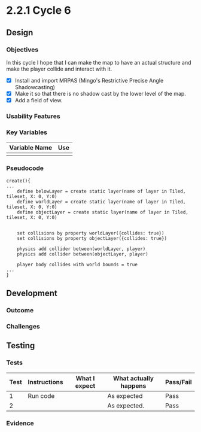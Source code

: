 # 2.2.1 Cycle 6

## Design

### Objectives

In this cycle I hope that I can make the map to have an actual structure and make the player collide and interact with it.

* [x] Install and import MRPAS (Mingo's Restrictive Precise Angle Shadowcasting)
* [x] Make it so that there is no shadow cast by the lower level of the map.
* [x] Add a field of view.

### Usability Features

### Key Variables

| Variable Name | Use |
| ------------- | --- |
|               |     |

### Pseudocode

```
create(){
...
    define belowLayer = create static layer(name of layer in Tiled, tileset, X: 0, Y:0)
    define worldLayer = create static layer(name of layer in Tiled, tileset, X: 0, Y:0)
    define objectLayer = create static layer(name of layer in Tiled, tileset, X: 0, Y:0)

    
    set collisions by property worldLayer({collides: true})
    set collisions by property objectLayer({collides: true})
    
    physics add collider between(worldLayer, player)
    physics add collider between(objectLayer, player)
    
    player body collides with world bounds = true
...
}
```

## Development

### Outcome



### Challenges



## Testing

### Tests

| Test | Instructions | What I expect | What actually happens | Pass/Fail |
| ---- | ------------ | ------------- | --------------------- | --------- |
| 1    | Run code     |               | As expected           | Pass      |
| 2    |              |               | As expected.          | Pass      |

### Evidence

